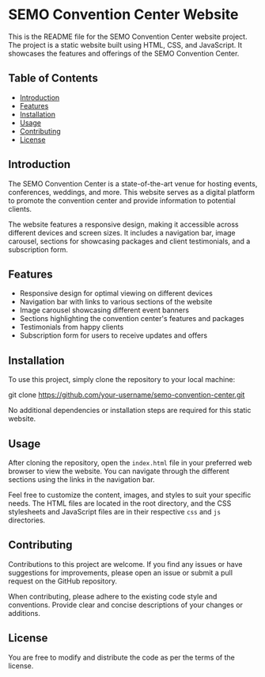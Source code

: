 # SEMO Convention Center Website

This is the README file for the SEMO Convention Center website project. The project is a static website built using HTML, CSS, and JavaScript. It showcases the features and offerings of the SEMO Convention Center.

## Table of Contents

- [Introduction](#introduction)
- [Features](#features)
- [Installation](#installation)
- [Usage](#usage)
- [Contributing](#contributing)
- [License](#license)

## Introduction

The SEMO Convention Center is a state-of-the-art venue for hosting events, conferences, weddings, and more. This website serves as a digital platform to promote the convention center and provide information to potential clients.

The website features a responsive design, making it accessible across different devices and screen sizes. It includes a navigation bar, image carousel, sections for showcasing packages and client testimonials, and a subscription form.

## Features

- Responsive design for optimal viewing on different devices
- Navigation bar with links to various sections of the website
- Image carousel showcasing different event banners
- Sections highlighting the convention center's features and packages
- Testimonials from happy clients
- Subscription form for users to receive updates and offers

## Installation

To use this project, simply clone the repository to your local machine:

git clone https://github.com/your-username/semo-convention-center.git

No additional dependencies or installation steps are required for this static website.

## Usage

After cloning the repository, open the `index.html` file in your preferred web browser to view the website. You can navigate through the different sections using the links in the navigation bar.

Feel free to customize the content, images, and styles to suit your specific needs. The HTML files are located in the root directory, and the CSS stylesheets and JavaScript files are in their respective `css` and `js` directories.

## Contributing

Contributions to this project are welcome. If you find any issues or have suggestions for improvements, please open an issue or submit a pull request on the GitHub repository.

When contributing, please adhere to the existing code style and conventions. Provide clear and concise descriptions of your changes or additions.

## License

You are free to modify and distribute the code as per the terms of the license.
